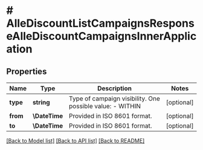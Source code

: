# # AlleDiscountListCampaignsResponseAlleDiscountCampaignsInnerApplication

## Properties

Name | Type | Description | Notes
------------ | ------------- | ------------- | -------------
**type** | **string** | Type of campaign visibility. One possible value: - WITHIN | [optional]
**from** | **\DateTime** | Provided in ISO 8601 format. | [optional]
**to** | **\DateTime** | Provided in ISO 8601 format. | [optional]

[[Back to Model list]](../../README.md#models) [[Back to API list]](../../README.md#endpoints) [[Back to README]](../../README.md)
